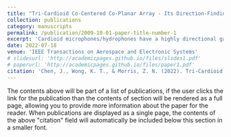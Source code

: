 ```yaml
---
title: "Tri-Cardioid Co-Centered Co-Planar Array - Its Direction-Finding Cramer-Rao Bound and Design Guidelines"
collection: publications
category: manuscripts
permalink: /publication/2009-10-01-paper-title-number-1
excerpt: 'Cardioid microphones/hydrophones have a highly directional gain pattern.'
date: 2022-07-18
venue: 'IEEE Transactions on Aerospace and Electronic Systems'
# slidesurl: 'http://academicpages.github.io/files/slides1.pdf'
# paperurl: 'http://academicpages.github.io/files/paper1.pdf'
citation: 'Chen, J., Wong, K. T., & Morris, Z. N. (2022). Tri-Cardioid Co-Centered Co-Planar Array - Its Direction-Finding Cramer-Rao Bound and Design Guidelines. IEEE Transactions on Aerospace and Electronic Systems, 59(1), 660-677.'
---
```


The contents above will be part of a list of publications, if the user clicks the link for the publication than the contents of section will be rendered as a full page, allowing you to provide more information about the paper for the reader. When publications are displayed as a single page, the contents of the above "citation" field will automatically be included below this section in a smaller font.